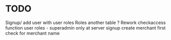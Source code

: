 # TODO
Signup/ add user with user roles
Roles another table ?
Rework checkaccess function
user roles - superadmin only at server
signup create merchant first
check for merchant name